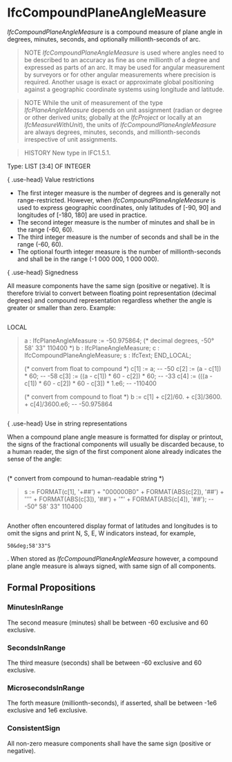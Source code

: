 # IfcCompoundPlaneAngleMeasure

_IfcCompoundPlaneAngleMeasure_ is a compound measure of plane angle in degrees, minutes, seconds, and optionally millionth-seconds of arc.

> NOTE  _IfcCompoundPlaneAngleMeasure_ is used where angles need to be described to an accuracy as fine as one millionth of a degree and expressed as parts of an arc. It may be used for angular measurement by surveyors or for other angular measurements where precision is required. Another usage is exact or approximate global positioning against a geographic coordinate systems using longitude and latitude.

> NOTE  While the unit of measurement of the type _IfcPlaneAngleMeasure_ depends on unit assignment (radian or degree or other derived units; globally at the _IfcProject_ or locally at an _IfcMeasureWithUnit_), the units of _IfcCompoundPlaneAngleMeasure_ are always degrees, minutes, seconds, and millionth-seconds irrespective of unit assignments.

> HISTORY  New type in IFC1.5.1.

Type: LIST [3:4] OF INTEGER

{ .use-head}
Value restrictions

* The first integer measure is the number of degrees and is generally not range-restricted. However, when _IfcCompoundPlaneAngleMeasure_ is used to express geographic coordinates, only latitudes of [-90, 90] and longitudes of [-180, 180] are used in practice.
* The second integer measure is the number of minutes and shall be in the range (-60, 60).
* The third integer measure is the number of seconds and shall be in the range (-60, 60).
* The optional fourth integer measure is the number of millionth-seconds and shall be in the range (-1 000 000, 1 000 000).

{ .use-head}
Signedness

All measure components have the same sign (positive or negative). It is therefore trivial to convert between floating point representation (decimal degrees) and compound representation regardless whether the angle is greater or smaller than zero. Example:

>
> ```
>
LOCAL
>   a : IfcPlaneAngleMeasure := -50.975864;  (\* decimal degrees, -50&deg; 58' 33" 110400 \*)
>   b : IfcPlaneAngleMeasure;
>   c : IfcCompoundPlaneAngleMeasure;
>   s : IfcText;
> END_LOCAL;
>
> (\* convert from float to compound \*)
>   c[1] :=    a;                                           -- -50
>   c[2] :=   (a - c[1]) \* 60;                              -- -58
>   c[3] :=  ((a - c[1]) \* 60 - c[2]) \* 60;                 -- -33
>   c[4] := (((a - c[1]) \* 60 - c[2]) \* 60 - c[3]) \* 1.e6;  -- -110400
>
> (\* convert from compound to float \*)
>   b := c[1] + c[2]/60. + c[3]/3600. + c[4]/3600.e6;       -- -50.975864
>
> ```


{ .use-head}
Use in string representations

When a compound plane angle measure is formatted for display or printout, the signs of the fractional components will usually be discarded because, to a human reader, the sign of the first component alone already indicates the sense of the angle:

>
> ```
>
(\* convert from compound to human-readable string \*)
>   s := FORMAT(c[1], '+##')     + "000000B0"
>      + FORMAT(ABS(c[2]), '##') + ''''
>      + FORMAT(ABS(c[3]), '##') + '"'
>      + FORMAT(ABS(c[4]), '##');  -- -50&deg; 58' 33" 110400

> ```


Another often encountered display format of latitudes and longitudes is to omit the signs and print N, S, E, W indicators instead, for example,
```
50&deg;58'33"S
```
. When stored as _IfcCompoundPlaneAngleMeasure_ however, a compound plane angle measure is always signed, with same sign of all components.

## Formal Propositions

### MinutesInRange
The second measure (minutes) shall be between -60 exclusive and 60 exclusive.

### SecondsInRange
The third measure (seconds) shall be between -60 exclusive and 60 exclusive.

### MicrosecondsInRange
The forth measure (millionth-seconds), if asserted, shall be between -1e6 exclusive and 1e6 exclusive.

### ConsistentSign
All non-zero measure components shall have the same sign (positive or negative).
